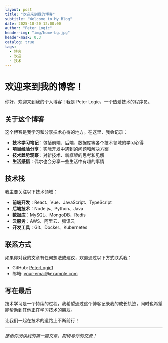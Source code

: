 ```yaml
---
layout: post
title: "欢迎来到我的博客"
subtitle: "Welcome to My Blog"
date: 2025-10-20 12:00:00
author: "Peter Logic"
header-img: "img/home-bg.jpg"
header-mask: 0.3
catalog: true
tags:
  - 博客
  - 欢迎
  - 技术
---
```


# 欢迎来到我的博客！

你好，欢迎来到我的个人博客！我是 Peter Logic，一个热爱技术的程序员。

## 关于这个博客

这个博客是我学习和分享技术心得的地方。在这里，我会记录：

- **技术学习笔记**：包括前端、后端、数据库等各个技术领域的学习心得
- **项目经验分享**：实际开发中遇到的问题和解决方案
- **技术趋势观察**：对新技术、新框架的思考和见解
- **生活感悟**：偶尔也会分享一些生活中有趣的事情

## 技术栈

我主要关注以下技术领域：

- **前端开发**：React、Vue、JavaScript、TypeScript
- **后端技术**：Node.js、Python、Java
- **数据库**：MySQL、MongoDB、Redis
- **云服务**：AWS、阿里云、腾讯云
- **开发工具**：Git、Docker、Kubernetes

## 联系方式

如果你对我的文章有任何想法或建议，欢迎通过以下方式联系我：

- GitHub: [PeterLogic1](https://github.com/PeterLogic1)
- 邮箱: your-email@example.com

## 写在最后

技术学习是一个持续的过程，我希望通过这个博客记录我的成长轨迹，同时也希望能帮助到其他正在学习技术的朋友。

让我们一起在技术的道路上不断前行！

---

*感谢你阅读我的第一篇文章，期待与你的交流！*
